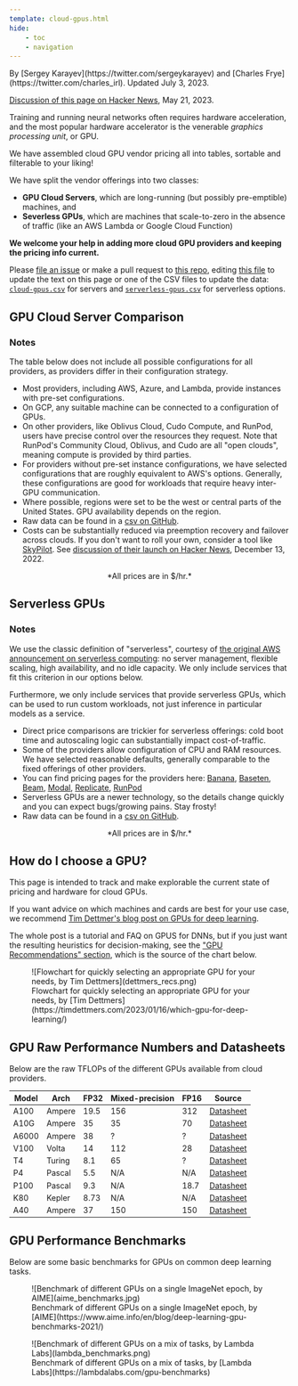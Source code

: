 ```yaml
---
template: cloud-gpus.html
hide:
    - toc
    - navigation
---
```


<div class="author" markdown>
By [Sergey Karayev](https://twitter.com/sergeykarayev) and [Charles Frye](https://twitter.com/charles_irl). Updated July 3, 2023.
</div>

[Discussion of this page on Hacker News](https://news.ycombinator.com/item?id=36025099), May 21, 2023.

Training and running neural networks often requires hardware acceleration,
and the most popular hardware accelerator is the venerable _graphics processing unit_,
or GPU.

We have assembled cloud GPU vendor pricing all into tables, sortable and filterable to your liking!

We have split the vendor offerings into two classes:

- **GPU Cloud Servers**, which are long-running (but possibly pre-emptible) machines, and
- **Severless GPUs**, which are machines that scale-to-zero in the absence of traffic (like an AWS Lambda or Google Cloud Function)

**We welcome your help in adding more cloud GPU providers and keeping the pricing info current.**

Please [file an issue](https://github.com/full-stack-deep-learning/website/issues/new?assignees=sergeyk&labels=cloud-gpu&template=gpu-cloud-pricing-update.md&title=update+GPU+Cloud+Pricing) or make a pull request to [this repo](https://github.com/full-stack-deep-learning/website/), editing [this file](https://github.com/full-stack-deep-learning/website/blob/main/docs/cloud-gpus/index.md) to update the text on this page or one of the CSV files to update the data: [`cloud-gpus.csv`](https://github.com/full-stack-deep-learning/website/blob/main/docs/cloud-gpus/cloud-gpus.csv) for servers and [`serverless-gpus.csv`](https://github.com/full-stack-deep-learning/website/blob/main/docs/cloud-gpus/serverless-gpus.csv) for serverless options.

## GPU Cloud Server Comparison

### Notes

The table below does not include all possible configurations for all providers, as providers differ in their configuration strategy.

- Most providers, including AWS, Azure, and Lambda, provide instances with pre-set configurations.
- On GCP, any suitable machine can be connected to a configuration of GPUs.
- On other providers, like Oblivus Cloud, Cudo Compute, and RunPod, users have precise control over the resources they request. Note that RunPod's Community Cloud, Oblivus, and Cudo are all "open clouds", meaning compute is provided by third parties.
- For providers without pre-set instance configurations, we have selected configurations that are roughly equivalent to AWS's options. Generally, these configurations are good for workloads that require heavy inter-GPU communication.
- Where possible, regions were set to be the west or central parts of the United States. GPU availability depends on the region.
- Raw data can be found in a [csv on GitHub](https://github.com/full-stack-deep-learning/website/blob/main/docs/cloud-gpus/cloud-gpus.csv).
- Costs can be substantially reduced via preemption recovery and failover across clouds. If you don't want to roll your own, consider a tool like [SkyPilot](https://github.com/skypilot-org/skypilot). See [discussion of their launch on Hacker News](https://news.ycombinator.com/item?id=33964285), December 13, 2022.

<center>*All prices are in $/hr.*</center>

<div id="cloud-gpus-table"></div>

## Serverless GPUs

### Notes

We use the classic definition of "serverless", courtesy of [the original AWS announcement on serverless computing](https://www.jeremydaly.com/not-so-serverless-neptune/): no server management, flexible scaling, high availability, and no idle capacity. We only include services that fit this criterion in our options below.

Furthermore, we only include services that provide serverless GPUs,
which can be used to run custom workloads,
not just inference in particular models as a service.

- Direct price comparisons are trickier for serverless offerings: cold boot time and autoscaling logic can substantially impact cost-of-traffic.
- Some of the providers allow configuration of CPU and RAM resources. We have selected reasonable defaults, generally comparable to the fixed offerings of other providers.
- You can find pricing pages for the providers here: [Banana](https://banana.dev#pricing), [Baseten](https://docs.baseten.co/settings/pricing), [Beam](https://beam.cloud/pricing), [Modal](https://modal.com/pricing), [Replicate](https://replicate.com/pricing), [RunPod](https://www.runpod.io/serverless-gpu)
- Serverless GPUs are a newer technology, so the details change quickly and you can expect bugs/growing pains. Stay frosty!
- Raw data can be found in a [csv on GitHub](https://github.com/full-stack-deep-learning/website/blob/main/docs/cloud-gpus/serverless-gpus.csv).

<center>*All prices are in $/hr.*</center>

<div id="serverless-gpus-table"></div>

## How do I choose a GPU?

This page is intended to track and make explorable
the current state of pricing and hardware for cloud GPUs.

If you want advice on which machines and cards are best for your use case,
we recommend
[Tim Dettmer's blog post on GPUs for deep learning](https://timdettmers.com/2023/01/16/which-gpu-for-deep-learning).

The whole post is a tutorial and FAQ on GPUS for DNNs,
but if you just want the resulting heuristics for decision-making, see the
["GPU Recommendations" section](https://timdettmers.com/2023/01/16/which-gpu-for-deep-learning/#GPU_Recommendations),
which is the source of the chart below.

<figure markdown>
  ![Flowchart for quickly selecting an appropriate GPU for your needs, by Tim Dettmers](dettmers_recs.png)
  <figcaption markdown>Flowchart for quickly selecting an appropriate GPU for your needs, by [Tim Dettmers](https://timdettmers.com/2023/01/16/which-gpu-for-deep-learning/)</figcaption>
</figure>

## GPU Raw Performance Numbers and Datasheets

Below are the raw TFLOPs of the different GPUs available from cloud providers.

| Model | Arch   | FP32 | Mixed-precision | FP16 | Source             |
| ----- | ------ | ---- | --------------- | ---- | ------------------ |
| A100  | Ampere | 19.5 | 156             | 312  | [Datasheet][a100]  |
| A10G  | Ampere | 35   | 35              | 70   | [Datasheet][a10g]  |
| A6000 | Ampere | 38   | ?               | ?    | [Datasheet][a6000] |
| V100  | Volta  | 14   | 112             | 28   | [Datasheet][v100]  |
| T4    | Turing | 8.1  | 65              | ?    | [Datasheet][t4]    |
| P4    | Pascal | 5.5  | N/A             | N/A  | [Datasheet][p4]    |
| P100  | Pascal | 9.3  | N/A             | 18.7 | [Datasheet][p100]  |
| K80   | Kepler | 8.73 | N/A             | N/A  | [Datasheet][k80]   |
| A40   | Ampere | 37   | 150             | 150  | [Datasheet][a40]   |

[a100]: https://www.nvidia.com/content/dam/en-zz/Solutions/Data-Center/a100/pdf/nvidia-a100-datasheet-us-nvidia-1758950-r4-web.pdf
[a10g]: https://d1.awsstatic.com/product-marketing/ec2/NVIDIA_AWS_A10G_DataSheet_FINAL_02_17_2022.pdf
[a6000]: https://www.nvidia.com/content/dam/en-zz/Solutions/design-visualization/quadro-product-literature/proviz-print-nvidia-rtx-a6000-datasheet-us-nvidia-1454980-r9-web%20(1).pdf
[v100]: https://images.nvidia.com/content/technologies/volta/pdf/tesla-volta-v100-datasheet-letter-fnl-web.pdf
[t4]: https://www.nvidia.com/content/dam/en-zz/Solutions/Data-Center/tesla-t4/t4-tensor-core-datasheet-951643.pdf
[p4]: https://images.nvidia.com/content/pdf/tesla/184457-Tesla-P4-Datasheet-NV-Final-Letter-Web.pdf
[p100]: https://www.nvidia.com/content/dam/en-zz/Solutions/Data-Center/tesla-p100/pdf/nvidia-tesla-p100-PCIe-datasheet.pdf
[k80]: https://www.nvidia.com/content/dam/en-zz/Solutions/Data-Center/tesla-product-literature/Tesla-K80-BoardSpec-07317-001-v05.pdf
[a40]: https://images.nvidia.com/content/Solutions/data-center/a40/nvidia-a40-datasheet.pdf

## GPU Performance Benchmarks

Below are some basic benchmarks for GPUs on common deep learning tasks.

<figure markdown>
  ![Benchmark of different GPUs on a single ImageNet epoch, by AIME](aime_benchmarks.jpg)
  <figcaption markdown>Benchmark of different GPUs on a single ImageNet epoch, by [AIME](https://www.aime.info/en/blog/deep-learning-gpu-benchmarks-2021/)</figcaption>
</figure>

<figure markdown>
  ![Benchmark of different GPUs on a mix of tasks, by Lambda Labs](lambda_benchmarks.png)
  <figcaption markdown>Benchmark of different GPUs on a mix of tasks, by [Lambda Labs](https://lambdalabs.com/gpu-benchmarks)</figcaption>
</figure>
